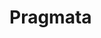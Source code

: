 <!-- generated by markdown-notes-tree -->

# Pragmata

<!-- optional markdown-notes-tree directory description starts here -->

<!-- optional markdown-notes-tree directory description ends here -->


